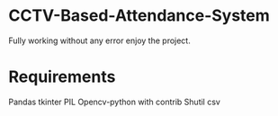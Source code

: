 # CCTV-Based-Attendance-System
Fully working without any error enjoy the project.


# Requirements
Pandas
tkinter
PIL
Opencv-python with contrib
Shutil
csv
